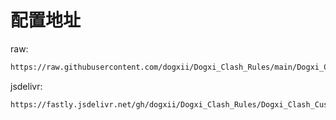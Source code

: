 # 配置地址

raw:

```txt
https://raw.githubusercontent.com/dogxii/Dogxi_Clash_Rules/main/Dogxi_Clash_Custom.ini
```

jsdelivr:

```txt
https://fastly.jsdelivr.net/gh/dogxii/Dogxi_Clash_Rules/Dogxi_Clash_Custom.ini
```
